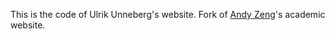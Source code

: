 This is the code of Ulrik Unneberg's website. Fork of [Andy Zeng](https://andyzeng.github.io/)'s academic website.